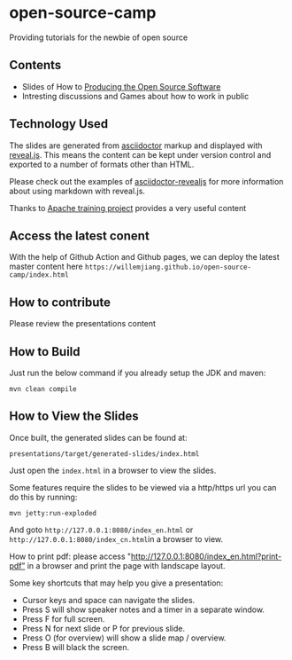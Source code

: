 # open-source-camp
Providing tutorials for the newbie of open source

## Contents
* Slides of How to [Producing the Open Source Software](https://producingoss.com/)
* Intresting discussions and Games about how to work in public 

## Technology Used

The slides are generated from [asciidoctor](https://asciidoctor.org) markup and displayed with [reveal.js](https://asciidoctor.org/docs/asciidoctor-revealjs/). This means the content can be kept under version control and exported to a number of formats other than HTML.

Please check out the examples of [asciidoctor-revealjs](https://asciidoctor.org/docs/asciidoctor-revealjs/#syntax-examples) for more information about using markdown with reveal.js.

Thanks to [Apache training project](https://training.apache.org/) provides a very useful content

## Access the latest conent
With the help of Github Action and Github pages, we can deploy the latest master content here
`https://willemjiang.github.io/open-source-camp/index.html`

## How to contribute

Please review the presentations content

## How to Build

Just run the below command if you already setup the JDK and maven:

`mvn clean compile`

## How to View the Slides

Once built, the generated slides can be found at:

`presentations/target/generated-slides/index.html`


Just open the `index.html`  in a browser to view the slides.

Some features require the slides to be viewed via a http/https url you can do this by running:

`mvn jetty:run-exploded`

And goto `http://127.0.0.1:8080/index_en.html` or `http://127.0.0.1:8080/index_cn.html`in a browser to view.

How to print pdf:
please access "http://127.0.0.1:8080/index_en.html?print-pdf” in a browser and print the page with landscape layout.

Some key shortcuts that may help you give a presentation:

- Cursor keys and space can navigate the slides.
- Press S will show speaker notes and a timer in a separate window.
- Press F for full screen.
- Press N for next slide or P for previous slide.
- Press O (for overview) will show a slide map / overview.
- Press B will black the screen.

